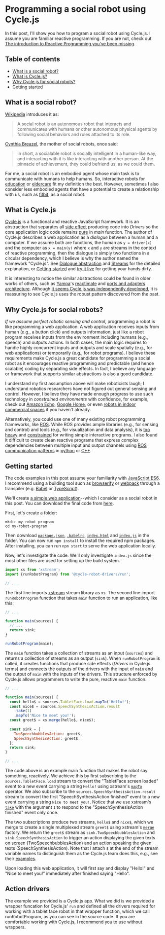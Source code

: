 # Programming a social robot using Cycle.js

In this post, I'll show you how to program a social robot using Cycle.js. I assume you are familiar reactive programming. If you are not, check out [The introduction to Reactive Programming you've been missing](https://gist.github.com/staltz/868e7e9bc2a7b8c1f754).

## Table of contents

* [What is a social robot?](#what-is-a-social-robot)
* [What is Cycle.js?](#what-is-cyclejs)
* [Why Cycle.js for social robots?](#why-cyclejs-for-social-robots)
* [Getting started](#getting-started)

## What is a social robot?

[Wikipedia](https://en.wikipedia.org/wiki/Social_robot) introduces it as:

> A social robot is an autonomous robot that interacts and communicates with humans or other autonomous physical agents by following social behaviors and rules attached to its role.

[Cynthia Breazel](https://books.google.com/books?hl=en&lr=&id=402dquhxSTQC&oi=fnd&pg=PA1&dq=cynthia+breazeal&ots=oAToxSv8Cf&sig=KAnbgcrcT56kMQVSFobJho7WN8E#v=onepage&q&f=false), the mother of social robots, once said:

> In short, a socialable robot is socially intelligent in a human-like way, and interacting with it is like interacting with another person. At the pinnacle of achievement, they could befriend us, as we could them.

For me, a social robot is an embodied agent whose main task is to communicate with humans to help humans. So, interactive robots for [education](http://robotic.media.mit.edu/portfolio/storytelling-companion/) or [eldercare](http://www.cataliahealth.com/) fit my definition the best. However, sometimes I also consider less embodied agents that have a potential to create a relationship with us, such as [fitbit](https://www.fitbit.com), as a social robot.


## What is Cycle.js

[Cycle.js](http://cycle.js.org) is a functional and reactive JavaScript framework. It is an abstraction that separates all [side effect](https://en.wikipedia.org/wiki/Side_effect_(computer_science)) producing code into _Drivers_ so the core application logic code remains [pure](https://en.wikipedia.org/wiki/Pure_function) in _main_ function. The author of Cycle.js describes a web application as a _dialogue_ between a human and a computer. If we assume both are functions, the human as `y = driver(x)` and the computer as `x = main(y)` where `x` and `y` are streams in the context of reactive programming, then the dialogue is simply two functions in a circular dependency, which I believe is why the author named the framework "Cycle.js". See [Dialogue abstraction](https://cycle.js.org/dialogue.html#dialogue-abstraction) and [Streams](https://cycle.js.org/streams.html#streams) for the detailed explanation, or [Getting started](https://cycle.js.org/getting-started.html) and [try it live](http://widdersh.in/tricycle/) for getting your hands dirty.

It is interesting to notice the similar abstractions could be found in older works of others, such as [Yampa](https://wiki.haskell.org/Yampa)'s [reactimate](https://wiki.haskell.org/Yampa/reactimate) and [ports and adapters architecture](http://wiki.c2.com/?PortsAndAdaptersArchitecture). Although [it seems Cycle.js was independently developed](https://gist.github.com/zudov/65447685838ea8b2569f), it is reassuring to see Cycle.js uses the robust pattern discovered from the past.


## Why Cycle.js for social robots?
<!-- ## Why reactive programming for social robots? -->

_If we assume perfect robotic sensing and control_, programming a robot is like programming a web application. A web application receives inputs from human (e.g., a button click) and outputs information, just like a robot program receives inputs from the environment including humans (e.g., speech) and outputs actions. In both cases, the main logic requires to handle highly concurrent inputs and outputs and scale spatially (e.g., for web applications) or temporarily (e.g., for robot programs). I believe these requirements make Cycle.js a great candidate for programming a social robot as it encourages reactive programming and predictable (and hence scalable) coding by separating side effects. In fact, I believe any language or framework that supports similar abstractions is also a good candidate.
<!-- To me, [the social robots that has a screen face](https://spectrum.ieee.org/automaton/robotics/humanoids/what-people-see-in-157-robot-faces) seems like physical browsers running a single page web application.  -->

I understand my first assumption above will make roboticists laugh; I understand robotics researchers have not figured out general sensing and control. However, I believe they have made enough progress to use such technology in _constrained environments_ with confidence, for example, check out [Amazon Echo](https://www.google.com/aclk?sa=L&ai=DChcSEwiHnMbni63dAhWP_mQKHUYxAkgYABAAGgJwag&sig=AOD64_0pyA_aplrmSQlW_P1_aeNb1kyX6A&q=&ved=2ahUKEwiHocHni63dAhV-HzQIHW44D9wQ0Qx6BAgFEAI&adurl=), [Google Home](https://assistant.google.com/platforms/speakers/), or even [robots in indoor commercial spaces](https://spectrum.ieee.org/automaton/robotics/robotics-hardware/indoor-robots-for-commercial-spaces) if you haven't already.

Alternatively, you could use one of many existing robot programming frameworks, like [ROS](http://www.ros.org/). While ROS provides ample libraries (e.g., for sensing and control) and tools (e.g., for visualization and data analysis), it is [too heavy](http://wiki.ros.org/hydro/Installation/UbuntuARM#Installation-1) and [constrained](http://www.ros.org/reps/rep-0003.html#platforms-by-distribution) for writing simple interactive programs. I also found it difficult to create clean reactive programs that express complex dependencies between multiple input and output channels using [ROS communication patterns](http://wiki.ros.org/ROS/Patterns/Communication) in [python](http://wiki.ros.org/rospy) or [C++](http://wiki.ros.org/roscpp).
<!-- in python or C/C++ even with [RxPY](https://github.com/ReactiveX/RxPY) or [RxCPP](https://github.com/ReactiveX/RxCpp). -->


## Getting started

The code examples in this post assume your familiarity with [JavaScript ES6](https://medium.freecodecamp.org/write-less-do-more-with-javascript-es6-5fd4a8e50ee2). I recommend using a building tool such as [browserify](http://browserify.org/) or [webpack](https://webpack.js.org/) through a transpiler (e.g. [Babel](https://babeljs.io/) or [TypeScript](https://www.typescriptlang.org/)).

We'll create [a simple web application](https://stackblitz.com/edit/cycle-robot-drivers-run-demo)--which I consider as a social robot in this post. You can download the final code from [here](../examples/tutorials/01_getting_started/).

First, let's create a folder:

```
mkdir my-robot-program
cd my-robot-program
```

Then download [`package.json`](../examples/tutorials/01_getting_started/package.json), [`.babelrc`](../examples/tutorials/01_getting_started/.babelrc), [`index.html`](../examples/tutorials/01_getting_started/index.html) and [`index.js`](../examples/tutorials/01_getting_started/index.js) in the folder. You can now run `npm install` to install the required npm packages. After installing, you can run `npm start` to serve the web application locally.

Now, let's investigate the code. We'll only investigate `index.js` since the most other files are used for setting up the build system.

```js
import xs from 'xstream';
import {runRobotProgram} from '@cycle-robot-drivers/run';

// ...
```

The first line imports [xstream](https://github.com/staltz/xstream) stream library as `xs`. The second line import `runRobotProgram` function that takes `main` function to run an application, like this:

<!-- TODO: provide a runRobotProgram doc link -->

```js
// ...

function main(sources) {
  // ...
  return sink;
}

runRobotProgram(main);
```

The `main` function takes a collection of streams as an input (`sources`) and returns a collection of streams as an output (`sink`). When `runRobotProgram` is called, it creates functions that produce side effects (_Drivers_ in Cycle.js terms) and connects the outputs of the drivers with the input of `main` and the output of `main` with the inputs of the drivers. This structure enforced by Cycle.js allows programmers to write the pure, reactive `main` function.

```js
// ...

function main(sources) {
  const hello$ = sources.TabletFace.load.mapTo('Hello!');
  const nice$ = sources.SpeechSynthesisAction.result
    .take(1)
    .mapTo('Nice to meet you!');
  const greet$ = xs.merge(hello$, nice$);
  
  const sink = {
    TwoSpeechbubblesAction: greet$,
    SpeechSynthesisAction: greet$,
  };
  return sink;
}

// ...
```

The code above is an example main function that makes the robot say something, reactively. We achieve this by first subscribing to the `sources.TabletFace.load` stream to convert the "TabletFace screen loaded" event to a new event carrying a string `Hello!` using xstream's [`mapTo`](https://github.com/staltz/xstream#mapTo) operator.
We also subscribe to the `sources.SpeechSynthesisAction.result` stream to convert the first "SpeechSynthesisAction finished" event to a new event carrying a string `Nice to meet you!`. Notice that we use xstream's [`take`](https://github.com/staltz/xstream#mapTo) with the argument `1` to respond to the "SpeechSynthesisAction finished" event only once.

The two subscriptions produce two streams, `hello$` and `nice$`, which we merge to create a single multiplexed stream `greet$` using xstream's [`merge`](https://github.com/staltz/xstream#merge) factory. We return the `greet$` stream as `sink.TwoSpeechbubblesAction` and `sink.SpeechSynthesisAction` to trigger an action displaying the given texts on screen (TwoSpeechbubblesAction) and an action speaking the given texts (SpeechSynthesisAction). Note that I attach `$` at the end of the stream variable names to distinguish them as the Cycle.js team does this, e.g., see their [examples](https://github.com/cyclejs/cyclejs/tree/master/examples).

Upon loading this web application, it will first say and display "Hello!" and "Nice to meet you!" immediately after finished saying "Hello".

<!-- TODO: provide links to TwoSpeechbubblesAction and SpeechSynthesisAction -->


## Action drivers

The example we provided is a Cycle.js app. What we did is we provided a wrapper funcation for Cycle.js' `run` and defined all the drivers required for working with a tablet face robot in that wrapper function, which we call runRobotProgram, as you can see in the source code. If you are comfortable working with Cycle.js, I recommend you to use without wrappers.

<!-- Create an example that demonstrates how the action works -->

<!-- source and sink contains 9 fields that are output streams from  -->


<!-- 
AudioPlayer,
SpeechSynthesis,
SpeechRecognition,
TabletFace,
PoseDetection,

FacialExpressionAction,
AudioPlayerAction,
TwoSpeechbubblesAction,
SpeechSynthesisAction,
SpeechRecognitionAction,
-->



<!-- `runRobotProgram`

The `main` function and `drivers` variable, and calls `runRobotProgram`. 

The main function takes streams as input and return streams. Note that $ is convention used in cycle.js ...
The drivers variable defines driver, and .

We then define a main function that takes streams as input (`sources`) and return 

drivers. -->



<!-- ```js
// ...

function main(sources) {
  const hello$ = sources.TabletFace.load.mapTo('Hello!');
  const nice$ = sources.SpeechSynthesisAction.result
    .take(1)
    .mapTo('Nice to meet you!');
  const greet$ = xs.of(hello$, nice$);
    
  return {
    TwoSpeechbubblesAction: greet$,
    SpeechSynthesisAction: greet$,
  }
}

// ...
```

is the main function that outputs a string 'Hello!' to `TwoSpeechbubblesAction` and `SpeechSynthesisAction` drivers -->

<!-- link to import libraries & create main & drivers -->
<!-- highlight the difference;  -->
<!-- the new DRIVERS -->


<!-- sending (text) & catching (speech) -->


<!-- TELEOP idea: commented out action params (and that's all) -->
<!-- TELEOP idea: commented out action params -->


<!-- Wiring things -->



<!-- 1. install library
2. import libraries

(download the one that has everything as submodules)

3. Create main and library

## Tutorial 0

Let's build

Play with the robot!



## Tutorial 1

## Tutorial 2


 -->






<!-- and `src/index.js`:

```js
import {makeDOMDriver} from '@cycle/dom';
import {runRobotProgram} from '@cycle-robot-drivers/run';
import xs from 'xstream';

function main(sources) {
  const hello$ = sources.TabletFace.load.mapTo('Hello!');
  const nice$ = sources.SpeechSynthesisAction.result
    .take(1)
    .mapTo('Nice to meet you!');
  const greet$ = xs.of(hello$, nice$);
    
  return {
    TwoSpeechbubblesAction: greet$,
    SpeechSynthesisAction: greet$,
  }
}

runRobotProgram(main, {
  DOM: makeDOMDriver('#app'),
});
```

Then, install the libraries:

```
npm install
```

and start the server:

```
npm start
```

The command should open a browser tab with `127.0.0.1:8080`. -->


<!-- First, let's install the packages we'll be using:

```
npm install xstream @cycle/run @cycle-robot-drivers/speech
```

Add demo here -->